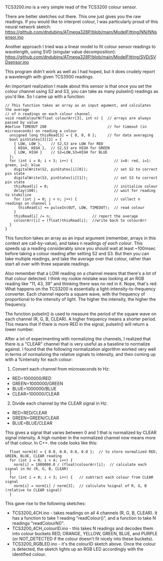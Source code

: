 TCS3200.ino is a very simple read of the TCS3200 colour sensor.<p>

There are better sketches out there. This one just gives you the raw readings. If you would like to interpret colour, I was particularly proud of this neural network sketch:
https://github.com/dndubins/ATmega328P/blob/main/ModelFitting/NN/NNsensor.ino<p>

Another approach I tried was a linear model to fit colour sensor readings to wavelength, using SVD (singular value decomposition):
https://github.com/dndubins/ATmega328P/blob/main/ModelFitting/SVD/SVDsensor.ino<p>

This program didn't work as well as I had hoped, but it does crudely report a wavelength with given TCS3500 readings.<p>

An important realization I made about this sensor is that once you set the colour channel using S2 and S3, you can take as many pulseIn() readings as you'd like. So I came up with a function:<p>
```
// This function takes an array as an input agument, and calculates the average
// of n readings on each colour channel.
void readColourN(float colourArr[3], int n) {  // arrays are always passed by value
#define TIMEOUT 200                            // for timeout (in microseconds) on reading a colour
  unsigned long thisRead[3] = { 0, 0, 0 };     // for data averaging
  bool pinStates[3][2] = {
    { LOW, LOW },    // S2,S3 are LOW for RED
    { HIGH, HIGH },  // S2,S3 are HIGH for GREEN
    { LOW, HIGH }    // S2=LOW,S3=HIGH for BLUE
  };
  for (int i = 0; i < 3; i++) {                   // i=0: red, i=1: green, i=2: blue
    digitalWrite(S2, pinStates[i][0]);            // set S2 to correct pin state
    digitalWrite(S3, pinStates[i][1]);            // set S3 to correct pin state
    thisRead[i] = 0;                              // initialize colour
    delay(100);                                   // wait for reading to stabilize
    for (int j = 0; j < n; j++) {                 // collect n readings on channel i
      thisRead[i] += pulseIn(OUT, LOW, TIMEOUT);  // read colour
    }
    thisRead[i] /= n;                   // report the average
    colourArr[i] = (float)thisRead[i];  //write back to colourArr
  }
}
```
This function takes an array as an input argument (remember, arrays in this context are call-by-value), and takes n readings *of each colour*. This speeds up a reading considerably since you should wait at least ~100msec before taking a colour reading after setting S2 and S3. But then you can take multiple readings, and take the average over that colour, rather than start all over with three separate readings.<p>

Also remember that a LOW reading on a channel means that there's a lot of that colour detected. I think my rookie mistake was looking at an RGB reading like  "11, 43, 39" and thinking there was no red in it. Nope, that's red. What happens on the TCS3200 is essentially a light-intensity-to-frequency converter. Each channel reports a square wave, with the frequency of proportional to the intensity of light. The higher the intensity, the higher the frequency.<p>

The function pulseIn() is used to measure the period of the square wave on each channel (R, G, B, CLEAR). A higher frequency means a shorter period. This means that if there is more RED in the signal, pulseIn() will return a lower number.

After a lot of experimenting with normalizing the channels, I realized that there is a "CLEAR" channel that is very useful as a baseline to normalize against. I found that the following normalization algorithm worked very well in terms of normalizing the relative signals to intensity, and then coming up with a %intensity for each colour:<p>

1) Convert each channel from microseconds to Hz:
* RED=1000000/RED
* GREEN=1000000/GREEN
* BLUE=1000000/BLUE
* CLEAR=100000/CLEAR
2) Divide each channel by the CLEAR signal in Hz:
* RED=RED/CLEAR
* GREEN=GREEN/CLEAR
* BLUE=BLUE/CLEAR<p>

This gives a signal that varies between 0 and 1 that is normalized by CLEAR signal intensity. A high number in the normalized channel now means more of that colour. In C++. the code looks like this:
```
  float norm[4] = { 0.0, 0.0, 0.0, 0.0 };  // to store normalized RED, GREEN, BLUE, CLEAR reading
  for (int i = 0; i < 4; i++) {
    norm[i] = 1000000.0 / (float)colourArr[i];  // calculate each signal in Hz (R, G, B, CLEAR)
  }
  for (int i = 0; i < 3; i++) {   // subtract each colour from CLEAR signal
    norm[i] = norm[i] / norm[3];  // calculate %signal of R, G, B (relative to CLEAR signal)
  }
```

This gave rise to the following sketches:
* TCS3200_4CH.ino - takes readings on all 4 channels (R, G, B, CLEAR). It has a function to take 1 reading "readColour()", and a function to take N readings "readColourN()".
* TCS3200_4CH_colourID.ino - this takes N readings and decodes them into colour buckets RED, ORANGE, YELLOW, GREEN, BLUE, and PURPLE (or NOT_DETECTED if the colour doesn't fit nicely into these buckets).
* TCS3200_RGBLED.ino - it's the colourID sketch above. Once the colour is detected, the sketch lights up an RGB LED accordingly with the identified colour.

